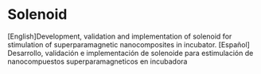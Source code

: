 # Solenoid
[English]Development, validation and implementation of solenoid for stimulation of superparamagnetic nanocomposites in incubator. [Español] Desarrollo, validación e implementación de solenoide para estimulación de nanocompuestos superparamagneticos en incubadora
